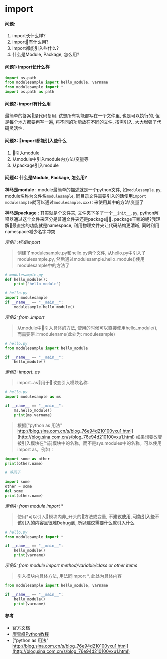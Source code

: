 # import

#### 问题:

1. import长什么样?
2. import有什么用?
3. import都能引入些什么?
4. 什么是Module, Package, 怎么用?

#### 问题1: import长什么样
```python
import os.path
from modulesample import hello_module, varname
from modulesample import *
import os.path as path
```

#### 问题2: import有什么用
最简单的答案是代码复用. 试想所有功能都写在一个文件里, 也是可以执行的, 但是每个地方都要再写一遍, 将不同的功能放在不同的文件, 按需引入, 大大增强了代码灵活性.

#### 问题3: import都能引入些什么

1. 引入module
2. 从module中引入module内方法\变量等
3. 从package引入module

#### 问题4: 什么是Module, Package, 怎么用?
**神马是module** : module最简单的描述就是一个python文件, 如`modulesample.py`, module名称为文件名`modulesample`, 同目录文件需要引入的话使用`import modulesample`就可以通过`modulesample.xxx()`来使用其中的方法\变量了

**神马是package** : 其实就是个文件夹, 文件夹下多了一个`__init__.py`, python解释器通过这个文件来区分是普通文件夹还是package. package干嘛的呢?我理解最直接的功能就是namespace, 利用物理文件夹让代码结构更清晰, 同时利用namespace减少名字冲突

*示例1 :标准import*

>创建了modulesample.py和hello.py两个文件, 从hello.py中引入了modulesample.py, 然后通过modulesample.hello_module()使用modulesample中的方法了
```python
# modulesample.py 
def hello_module():
    print("hello module")

# hello.py
import modulesample
if __name__ == "__main__":
    modulesample.hello_module()
```

*示例2: from..import*
> 从module中引入具体的方法, 使用的时候可以直接使用hello_module(), 而需要带上modulename(此处为: modulesample)
```python
# hello.py
from modulesample import hello_module

if __name__ == "__main__":
    hello_module()
```

*示例3: import..as*
> import..as用于改变引入模块名称. 

```python
# hello.py
import modulesample as ms

if __name__ == "__main__":
    ms.hello_module()
    print(ms.varname)
```
>根据["python as 用法" http://blog.sina.com.cn/s/blog_76e94d210100vxu1.html](http://blog.sina.com.cn/s/blog_76e94d210100vxu1.html)
>如果想要改变被引入模块在当前模块中的名称，而不是sys.modules中的名称。可以使用import as，例如：
```python
import some as other
print(other.name) 

# 等同于
 
import some
other = some
del some
print(other.name)
```

*示例4: from module import* *
> 使用*可以引入模块内非_开头的方法或变量, **不建议使用, 可能引入些不该引入的内容且很难Debug到, 所以建议需要什么就引入什么**
```python
# hello.py
from modulesample import *

if __name__ == "__main__":
    hello_module()
    print(varname)
```

*示例5: from module import method/variable/class or other items*
> 引入模块内具体方法, 用法同import *, 此处为具体内容
```python
from modulesample import hello_module, varname

if __name__ == "__main__":
    hello_module()
    print(varname)
```

#### 参考
* [官方文档](https://docs.python.org/3/tutorial/modules.html)
* [廖雪峰Python教程](https://www.liaoxuefeng.com/wiki/0014316089557264a6b348958f449949df42a6d3a2e542c000/001431845183474e20ee7e7828b47f7b7607f2dc1e90dbb000)
* ["python as 用法" http://blog.sina.com.cn/s/blog_76e94d210100vxu1.html](http://blog.sina.com.cn/s/blog_76e94d210100vxu1.html)

